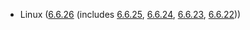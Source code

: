 - Linux ([6.6.26](https://lwn.net/Articles/969354) (includes [6.6.25](https://lwn.net/Articles/968470), [6.6.24](https://lwn.net/Articles/968253), [6.6.23](https://lwn.net/Articles/966758), [6.6.22](https://lwn.net/Articles/965606)))
